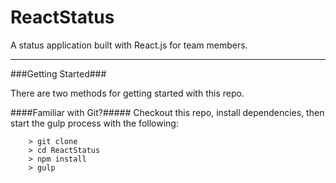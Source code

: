ReactStatus
====

A status application built with React.js for team members.

---

###Getting Started###

There are two methods for getting started with this repo.

####Familiar with Git?#####
Checkout this repo, install dependencies, then start the gulp process with the following:

```
	> git clone 
	> cd ReactStatus
	> npm install
	> gulp
```
